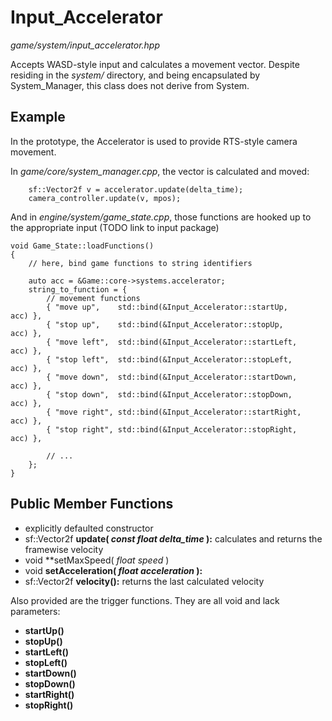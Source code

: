 # Input_Accelerator
*game/system/input_accelerator.hpp*

Accepts WASD-style input and calculates a movement vector. Despite residing in the *system/* directory, and being encapsulated by System_Manager, this class does not derive from System.

## Example
In the prototype, the Accelerator is used to provide RTS-style camera movement.

In *game/core/system_manager.cpp*, the vector is calculated and moved:
```
	sf::Vector2f v = accelerator.update(delta_time);
	camera_controller.update(v, mpos);
```

And in *engine/system/game_state.cpp*, those functions are hooked up to the appropriate input (TODO link to input package)
```
void Game_State::loadFunctions()
{
    // here, bind game functions to string identifiers

    auto acc = &Game::core->systems.accelerator;
    string_to_function = {
        // movement functions
        { "move up",    std::bind(&Input_Accelerator::startUp,      acc) },
        { "stop up",    std::bind(&Input_Accelerator::stopUp,       acc) },
        { "move left",  std::bind(&Input_Accelerator::startLeft,    acc) },
        { "stop left",  std::bind(&Input_Accelerator::stopLeft,     acc) },
        { "move down",  std::bind(&Input_Accelerator::startDown,    acc) },
        { "stop down",  std::bind(&Input_Accelerator::stopDown,     acc) },
        { "move right", std::bind(&Input_Accelerator::startRight,   acc) },
        { "stop right", std::bind(&Input_Accelerator::stopRight,    acc) },

        // ...
    };
}
```

## Public Member Functions
- explicitly defaulted constructor
- sf::Vector2f **update( *const float delta_time* ):** calculates and returns the framewise velocity
- void **setMaxSpeed( *float speed* )
- void **setAcceleration( *float acceleration* ):**
- sf::Vector2f **velocity():** returns the last calculated velocity

Also provided are the trigger functions. They are all void and lack parameters:
- **startUp()**
- **stopUp()**
- **startLeft()**
- **stopLeft()**
- **startDown()**
- **stopDown()**
- **startRight()**
- **stopRight()**